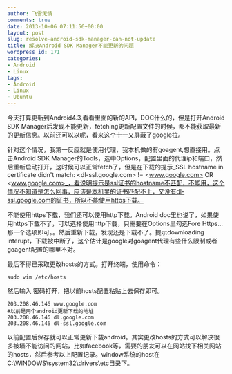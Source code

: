 ```yaml
---
author: 飞雪无情
comments: true
date: 2013-10-06 07:11:56+00:00
layout: post
slug: resolve-android-sdk-manager-can-not-update
title: 解决Android SDK Manager不能更新的问题
wordpress_id: 171
categories:
- Android
- Linux
tags:
- Android
- Linux
- Ubuntu
---
```


今天打算更新到Android4.3,看看里面的新的API，DOC什么的，但是打开Android SDK Manager后发现不能更新，fetching更新配置文件的时候，都不能获取最新的更新信息。以前还可以以呢，看来这个十一又屏蔽了google拉。

针对这个情况，我第一反应就是使用代理，我本机做的有goagent,想直接用。点击Android SDK Manager的Tools，选中Options，配置里面的代理ip和端口，然后重新启动打开，这时候可以正常fetch了，但是在下载的提示_SSL hostname in certificate didn't match: <dl-ssl.google.com> != <www.google.com> OR <www.google.com>_，看说明提示是ssl证书的hostname不匹配，不能用，这个情况不知道是怎么回事，应该是本机里的证书匹配不上，又没有dl-ssl.google.com的证书，所以不能使用https下载。

不能使用https下载，我们还可以使用http下载。Android doc里也说了，如果使用https下载不了，可以选择使用http下载，只需要在Options里勾选Fore Https...那一个选项即可。。然后重新下载，发现还是下载不了。提示downloading interupt，下载被中断了，这个估计是google对goagent代理有些什么限制或者goagent配置的哪里不对。

最后不得已采取更改hosts的方式。打开终端，使用命令：

    
    sudo vim /etc/hosts


然后输入 密码打开，把以前hosts配置粘贴上去保存即可。

    
    203.208.46.146 www.google.com
    #以前是两个android更新下载的地址
    203.208.46.146 dl.google.com
    203.208.46.146 dl-ssl.google.com


以前配置后保存就可以正常更新下载android。其实更改hosts的方式可以解决很多被墙不能访问的网站，比如facebook等，需要的朋友可以在网站找下相关网站的hosts，然后参考以上配置记录。window系统的host在C:\WINDOWS\system32\drivers\etc目录下。
